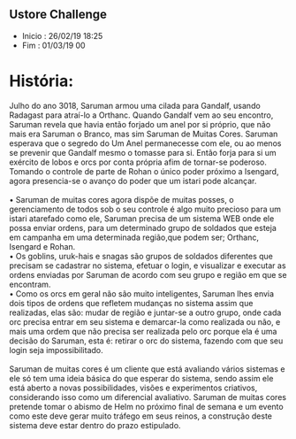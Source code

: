 ## Ustore Challenge

- Inicio : 26/02/19 18:25
- Fim : 01/03/19 00

# História:
  Julho do ano 3018, Saruman armou uma cilada para Gandalf, usando Radagast para atraí-lo a Orthanc. Quando Gandalf vem ao seu encontro, Saruman revela que havia então forjado um anel por si próprio, que não mais era Saruman o Branco, mas sim Saruman de Muitas Cores. Saruman esperava que o segredo do Um Anel permanecesse com ele, ou ao menos se prevenir que Gandalf mesmo o tomasse para si. Então forja para si um exército de lobos e orcs por conta própria afim de tornar-se poderoso. Tomando o controle de parte de Rohan o único poder próximo a Isengard, agora presencia-se o avanço do poder que um istari pode alcançar.<br><br>
•	  Saruman de muitas cores agora dispõe de muitas posses, o gerenciamento de todos sob o seu controle é algo muito precioso para um istari atarefado como ele, Saruman precisa de um sistema WEB onde ele possa enviar ordens, para um determinado grupo de soldados que esteja em campanha em uma determinada região,que podem ser; Orthanc, Isengard e Rohan. <br>
•	  Os goblins, uruk-hais e snagas são grupos de soldados diferentes que precisam se cadastrar no sistema, efetuar o login, e visualizar e executar as ordens enviadas por Saruman de acordo com seu grupo e região em que se encontram.<br>
•	  Como os orcs em geral não são muito inteligentes, Saruman lhes envia dois tipos de ordens que refletem mudanças no sistema assim que realizadas, elas são: mudar de região e juntar-se a outro grupo, onde cada orc precisa entrar em seu sistema e demarcar-la como realizada ou não, e mais uma ordem que não precisa ser realizada pelo orc porque ela é uma decisão do Saruman, esta é: retirar o orc do sistema, fazendo com que seu login seja impossibilitado. <br><br>
Saruman de muitas cores é um cliente que está avaliando vários sistemas e ele só tem uma ideia básica do que esperar do sistema, sendo assim ele está aberto a novas possibilidades, visões e experimentos criativos, considerando isso como um diferencial avaliativo. Saruman de muitas cores pretende tomar o abismo de Helm no próximo final de semana e um evento como este deve gerar muito tráfego em seus reinos, a construção deste sistema deve estar dentro do prazo estipulado.<br>
